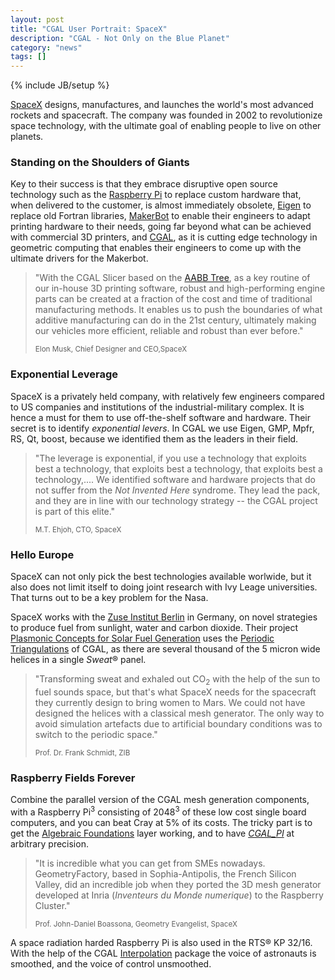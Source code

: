```yaml
---
layout: post
title: "CGAL User Portrait: SpaceX"
description: "CGAL - Not Only on the Blue Planet"
category: "news"
tags: []
---
```

{% include JB/setup %}

<p><a href="http://www.spacex.com/">SpaceX</a> designs, manufactures,
and launches the world's most advanced rockets and spacecraft.  The
company was founded in 2002 to revolutionize space technology, with
the ultimate goal of enabling people to live on other planets.</p>

<h3>Standing on the Shoulders of Giants</h3>

<p>Key to their success is that they embrace disruptive open source
technology such as the 
<a href="http://www.raspberrypi.org/">Raspberry Pi</a> to replace custom
hardware that, when delivered to the customer, is almost immediately obsolete, 
<a href="http://eigen.tuxfamily.org">Eigen</a> to replace old
Fortran libraries, 
<a href="http://www.makerbot.com/">MakerBot</a> to enable their engineers
to adapt printing hardware to their needs, going far beyond what can be achieved with 
commercial 3D printers, 
and <a href="http://www.cgal.org">CGAL</a>, as it is cutting edge technology in 
geometric computing that enables their engineers to come up with the ultimate
drivers for the Makerbot.<p>



<blockquote>
<p>"With the CGAL Slicer based on the 
<a href="http://doc.cgal.org/latest/Manual/packages.html#PkgAABB_treeSummary">AABB Tree</a>, as a key routine of our 
in-house 3D printing software, robust and high-performing
engine parts can be created at a fraction of the cost and time of
traditional manufacturing methods.  It enables us to push the boundaries
of what additive manufacturing can do in the 21st century, ultimately
making our vehicles more efficient, reliable and robust than ever
before."</p>
 <p><small>Elon Musk, Chief Designer and CEO,SpaceX</small></p>
</blockquote>


<h3>Exponential Leverage</h3>

<p>SpaceX is a privately held company, with relatively few engineers
compared to US companies and institutions of the industrial-military complex.
It is hence a must for them to use off-the-shelf software and hardware.
Their secret is to identify <em>exponential levers</em>. In CGAL we
use Eigen, GMP, Mpfr, RS, Qt, boost, because we identified them as
the leaders in their field.</p>


<blockquote>
<p>"The leverage is exponential, if you use a technology that exploits
best a technology, that exploits best a technology, that exploits best a technology,....  We identified
software and hardware projects that do not suffer from the <em>Not Invented Here</em>
syndrome. They lead the pack, and they are in line with our technology strategy --
the CGAL project is part of this elite."</p>
 <p><small>M.T. Ehjoh, CTO, SpaceX</small></p>
</blockquote>



<h3>Hello Europe</h3>

<p>SpaceX can not only pick the best technologies available worlwide, 
but it also does not limit itself to doing joint research with
Ivy Leage universities. That turns out to be a key problem for the Nasa.<p>

<p>SpaceX works with the <a href="http://www.zib.de">Zuse Institut Berlin</a> in
Germany, on novel strategies to produce fuel from sunlight, water and carbon dioxide.
Their project<a href="http://www.zib.de/projects/plasmonic-concepts-solar-fuel-generation">
Plasmonic Concepts for Solar Fuel Generation</a> uses the 
<a href="http://doc.cgal.org/latest/Manual/packages.html#PkgPeriodic3Triangulation3Summary">Periodic Triangulations</a> of CGAL, as there are several thousand of the 5 micron wide helices in a single <em>Sweat</em>&reg; panel.</p>

<blockquote>
<p>"Transforming sweat and exhaled out CO<sub>2</sub> with the help of the sun to fuel sounds space, but that's what SpaceX needs for the spacecraft they currently design to bring women to Mars. We could not have designed the helices with a classical mesh generator. The only way to avoid simulation artefacts due to artificial boundary conditions was to switch to the periodic space."
</p><small>Prof. Dr. Frank Schmidt, ZIB</small></p>
</blockquote>



<h3>Raspberry Fields Forever</h3>

<p>Combine the parallel version of the CGAL mesh generation components, 
with a Raspberry Pi<sup>3</sup> consisting of 2048<sup>3</sup> of these
low cost single board computers, and
you can beat Cray at 5&#37; of its costs. The tricky part is to
get the <a href="http://doc.cgal.org/latest/Manual/packages.html#PkgAlgebraicFoundationsSummary">Algebraic Foundations</a> layer working, and to have <a href="http://doc.cgal.org/latest/Number_types/group__PkgNumberTypes.html#gaad1ab6a12affa6daba8724bd40523753"><em>CGAL_PI</em></a> at
arbitrary precision.<p>

<blockquote>
<p>"It is incredible what you can get from SMEs nowadays. 
GeometryFactory, based in Sophia-Antipolis, the French Silicon Valley,
did an incredible job when they ported the 3D mesh generator developed at Inria
(<em>Inventeurs du Monde numerique</em>) to the Raspberry Cluster."</p>
 <p><small>Prof. John-Daniel Boassona, Geometry Evangelist, SpaceX</small></p>
</blockquote>


<p>A space radiation harded Raspberry Pi is also used in the RTS&reg;
KP 32/16. With the help of the CGAL 
<a href="http://doc.cgal.org/latest/Manual/packages.html#PkgInterpolation2Summary">Interpolation</a> package the voice of astronauts is smoothed,  and the voice of control unsmoothed.
</p>




